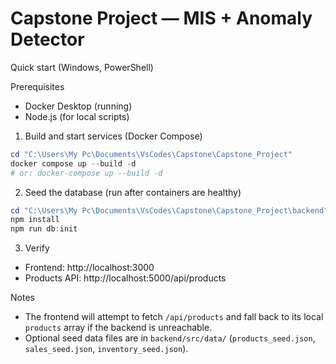 # Capstone Project — MIS + Anomaly Detector

Quick start (Windows, PowerShell)

Prerequisites
- Docker Desktop (running)
- Node.js (for local scripts)

1) Build and start services (Docker Compose)

```powershell
cd "C:\Users\My Pc\Documents\VsCodes\Capstone\Capstone_Project"
docker compose up --build -d
# or: docker-compose up --build -d
```

2) Seed the database (run after containers are healthy)

```powershell
cd "C:\Users\My Pc\Documents\VsCodes\Capstone\Capstone_Project\backend"
npm install
npm run db:init
```

3) Verify
- Frontend: http://localhost:3000
- Products API: http://localhost:5000/api/products

Notes
- The frontend will attempt to fetch `/api/products` and fall back to its local `products` array if the backend is unreachable.
- Optional seed data files are in `backend/src/data/` (`products_seed.json`, `sales_seed.json`, `inventory_seed.json`).
